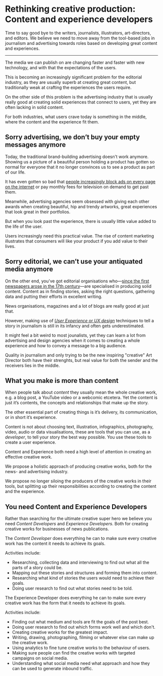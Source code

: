 # Rethinking creative production: Content and experience developers

Time to say good bye to the writers, journalists, illustrators, art-directors, and editors. We believe we need to move away from the tool-based jobs in journalism and advertising towards roles based on developing great content and experiences.

***

The media we can publish on are changing faster and faster with new technology, and with that the expectations of the users.

This is becoming an increasingly significant problem for the editorial industry, as they are usually superb at creating great content, but traditionally weak at crafting the experiences the users require. 

On the other side of this problem is the advertising industry that is usually really good at creating solid experiences that connect to users, yet they are often lacking in solid content.

For both industries, what users crave today is something in the middle, where the content and the experience fit them.

## Sorry advertising, we don’t buy your empty messages anymore

Today, the traditional brand-building advertising doesn't work anymore. Showing us a picture of a beautiful person holding a product has gotten so normal for everyone that it no longer convinces us to see a product as part of our life.

It has even gotten so bad that [people increasingly block ads on every page on the internet](https://techcrunch.com/2015/06/07/adblocking/) or pay monthly fees for television on demand to get past them. 

Meanwhile, advertising agencies seem obsessed with giving each other awards when creating beautiful, hip and trendy artworks, great experiences that look great in their portfolios.

But when you look past the experience, there is usually little value added to the life of the user.

Users increasingly need this practical value. The rise of content marketing illustrates that consumers will like your product if you add value to their lives.

## Sorry editorial, we can’t use your antiquated media anymore

On the other end, you've got editorial organisations who—[since the first newspapers arose in the 17th century](https://en.wikipedia.org/wiki/List_of_the_oldest_newspapers)—are specialised in producing solid content. Content as in finding stories, asking the right questions, gathering data and putting their efforts in excellent writing.

News organisations, magazines and a lot of blogs are really good at just that.

However, making use of [*User Experience* or *UX design*](https://www.youtube.com/watch?v=Ovj4hFxko7c) techniques to tell a story in journalism is still in its infancy and often gets underestimated. 

It might feel a bit weird to most jounalists, yet they can learn a lot from advertising and design agencies when it comes to creating a whole experience and how to convey a message to a big audience.

Quality in journalism and only trying to be the new inspiring "creative" Art Director both have their strenghts, but real value for both the sender and the receivers lies in the middle.

## What you make is more than content

When people talk about _content_ they usually mean the whole creative work, e.g. a blog post, a YouTube video or a webcomic etcetera. Yet the content is just it’s contents, the concepts and relationships that make up the story.

The other essential part of creating things is it’s delivery, its communication, or in short it’s experience.

Content is not about choosing text, illustration, infographics, photography, video, audio or data visualisations, these are tools that you can use, as a *developer*, to tell your story the best way possible. You use these tools to create a user experience.

Content and Experience both need a high level of attention in creating an effective creative work. 

We propose a holistic approach of producing creative works, both for the news- and advertising industry.

We propose no longer siloing the producers of the creative works in their tools, but splitting up their responsibilities according to creating the content and the experience.

## You need Content and Experience Developers

Rather than searching for the ultimate creative super hero we believe you need *Content Developers* and *Experience Developers*. Both for creating creative works for businesses of news publications.

The *Content Developer* does everything he can to make sure every creative work has the content it needs to achieve its goals.

Activities include:

* Researching, collecting data and interviewing to find out what all the parts of a story could be.
* Mapping out these stories and structures and forming them into content.
* Researching what kind of stories the users would need to achieve their goals.
* Doing user research to find out what stories need to be told.

The Experience Developer does everything he can to make sure every creative work has the form that it needs to achieve its goals.

Activities include:

* Finding out what medium and tools are fit the goals of the post best.
* Doing user research to find out which forms work well and which don't.
* Creating creative works for the greatest impact.
* Writing, drawing, photographing, filming or whatever else can make up the creative work.
* Using analytics to fine tune creative works to the behaviour of users.
* Making sure people can find the creative works with targeted campaigns on social media.
* Understanding what social media need what approach and how they can be used to generate inbound traffic.